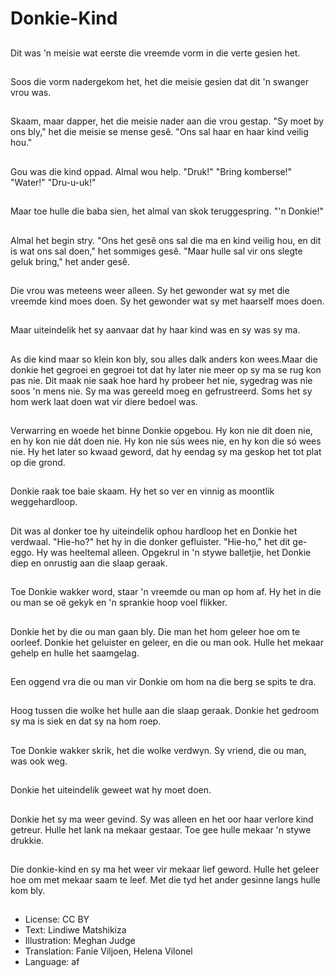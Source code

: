 # Donkie-Kind

##
Dit was 'n meisie wat eerste die vreemde vorm in die verte gesien het.

##
Soos die vorm nadergekom het, het die meisie gesien dat dit 'n swanger vrou was.

##
Skaam, maar dapper, het die meisie nader aan die vrou gestap. "Sy moet by ons bly," het die meisie se mense gesê. "Ons sal haar en haar kind veilig hou."

##
Gou was die kind oppad. Almal wou help. "Druk!" "Bring komberse!" "Water!" "Dru-u-uk!"

##
Maar toe hulle die baba sien, het almal van skok teruggespring. "'n Donkie!"

##
Almal het begin stry. "Ons het gesê ons sal die ma en kind veilig hou, en dit is wat ons sal doen," het sommiges gesê. "Maar hulle sal vir ons slegte geluk bring," het ander gesê.

##
Die vrou was meteens weer alleen. Sy het gewonder wat sy met die vreemde kind moes doen. Sy het gewonder wat sy met haarself moes doen.

##
Maar uiteindelik het sy aanvaar dat hy haar kind was en sy was sy ma.

##
 As die kind maar so klein kon bly, sou alles dalk anders kon wees.Maar die donkie het gegroei en gegroei tot dat hy later nie meer op sy ma se rug kon pas nie. Dit maak nie saak hoe hard hy probeer het nie, sygedrag was nie  soos 'n mens nie. Sy ma was gereeld moeg en gefrustreerd. Soms het sy hom werk laat doen wat vir diere bedoel was.

##
Verwarring en woede het binne Donkie opgebou. Hy kon nie dít doen nie, en hy kon nie dát doen nie. Hy kon nie sús wees nie, en hy kon die só wees nie. Hy het later so kwaad geword, dat hy eendag sy ma geskop het tot plat op die grond.

##
Donkie raak toe baie skaam. Hy het so ver en vinnig as moontlik weggehardloop.

##
Dit was al donker toe hy uiteindelik ophou hardloop het en Donkie het verdwaal. "Hie-ho?" het hy in die donker gefluister. "Hie-ho," het dit ge-eggo. Hy was heeltemal alleen. Opgekrul in 'n stywe balletjie, het Donkie diep en onrustig aan die slaap geraak.

##
Toe Donkie wakker word, staar 'n vreemde ou man op hom af. Hy het in die ou man se oë gekyk en 'n sprankie hoop voel flikker.

##
Donkie het by die ou man gaan bly. Die man het hom geleer hoe om te oorleef. Donkie het geluister en geleer, en die ou man ook. Hulle het mekaar gehelp en hulle het saamgelag.

##
Een oggend vra die ou man vir Donkie om hom na die berg se spits te dra.

##
Hoog tussen die wolke het hulle aan die slaap geraak. Donkie het gedroom sy ma is siek en dat sy na hom roep. 

##
Toe Donkie wakker skrik, het die wolke verdwyn. Sy vriend, die ou man, was ook weg.

##
Donkie het uiteindelik geweet wat hy moet doen.

##
Donkie het sy ma weer gevind. Sy was alleen en het oor haar verlore kind getreur. Hulle het lank na mekaar gestaar. Toe gee hulle mekaar 'n stywe drukkie.

##
Die donkie-kind en sy ma het weer vir mekaar lief geword. Hulle het geleer hoe om met mekaar saam te leef. Met die tyd het ander gesinne langs hulle kom bly.

##
* License: CC BY
* Text: Lindiwe Matshikiza
* Illustration: Meghan Judge
* Translation: Fanie Viljoen, Helena Vilonel
* Language: af
